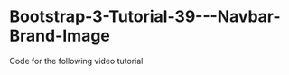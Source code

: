Bootstrap-3-Tutorial-39---Navbar-Brand-Image
============================================

Code for the following video tutorial 
